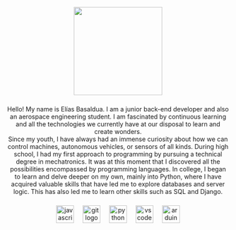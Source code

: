 <br clear="both">

<div align="center">
  <img height="200" src="https://i.giphy.com/media/v1.Y2lkPTc5MGI3NjExZHFobzR0Ym4ycmp4ODg5YWJmMG03bWtjdXJwcXl2cjU4Mmo0eHZ6ZiZlcD12MV9pbnRlcm5hbF9naWZfYnlfaWQmY3Q9Zw/JqmupuTVZYaQX5s094/giphy.gif"  />
</div>

###

<p align="center">Hello! My name is Elías Basaldua. I am a junior back-end developer and also an aerospace engineering student. I am fascinated by continuous learning and all the technologies we currently have at our disposal to learn and create wonders.<br>Since my youth, I have always had an immense curiosity about how we can control machines, autonomous vehicles, or sensors of all kinds. During high school, I had my first approach to programming by pursuing a technical degree in mechatronics. It was at this moment that I discovered all the possibilities encompassed by programming languages. In college, I began to learn and delve deeper on my own, mainly into Python, where I have acquired valuable skills that have led me to explore databases and server logic. This has also led me to learn other skills such as SQL and Django.</p>

###

<div align="center">
  <img src="https://cdn.jsdelivr.net/gh/devicons/devicon/icons/javascript/javascript-original.svg" height="40" alt="javascript logo"  />
  <img width="12" />
  <img src="https://cdn.jsdelivr.net/gh/devicons/devicon/icons/git/git-original.svg" height="40" alt="git logo"  />
  <img width="12" />
  <img src="https://cdn.jsdelivr.net/gh/devicons/devicon/icons/python/python-original.svg" height="40" alt="python logo"  />
  <img width="12" />
  <img src="https://cdn.jsdelivr.net/gh/devicons/devicon/icons/vscode/vscode-original.svg" height="40" alt="vscode logo"  />
  <img width="12" />
  <img src="https://cdn.jsdelivr.net/gh/devicons/devicon/icons/arduino/arduino-original.svg" height="40" alt="arduino logo"  />
</div>

###

